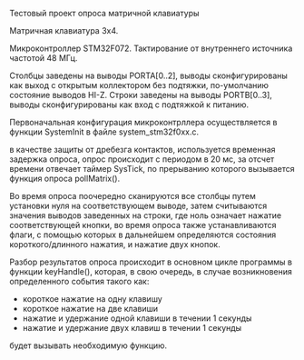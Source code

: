 Тестовый проект опроса матричной клавиатуры

Матричная клавиатура 3х4.

Микроконтроллер STM32F072.
Тактирование от внутреннего источника частотой 48 МГц.

Столбцы заведены на выводы PORTA[0..2], выводы сконфигурированы как выход с открытым коллектором без подтяжки, по-умолчанию состояние выводов HI-Z.
Строки заведены на выводы PORTB[0..3], выводы сконфигурированы как вход с подтяжкой к питанию.

Первоначальная конфигурация микроконтрллера осуществляется  в функции SystemInit в файле system_stm32f0xx.c.

в качестве защиты от дребезга контактов, используется временная задержка опроса, опрос происходит с периодом в 20 мс, за отсчет времени отвечает таймер SysTick, по прерыванию которого вызывается функция опроса pollMatrix().

Во время опроса поочередно сканируются все столбцы путем установки нуля на соответствующем выводе, затем считываются значения выводов заведенных на строки, где ноль означает нажатие соответствующей кнопки, во время опроса также устанавливаются флаги, с помощью которых в дальнейшем определяются состояния короткого/длинного нажатия, и нажатие двух кнопок.

Разбор результатов опроса происходит в основном цикле программы в функции  keyHandle(), которая, в свою очередь, в случае возникновения определенного события такого как:
- короткое нажатие на одну клавишу
- короткое нажатие на две клавиши
- нажатие и удержание одной клавиши в течении 1 секунды
- нажатие и удержание двух клавиш в течении 1 секунды

будет вызывать необходимую функцию.